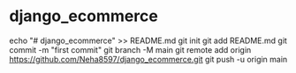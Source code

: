 # django_ecommerce
echo "# django_ecommerce" >> README.md
git init
git add README.md
git commit -m "first commit"
git branch -M main
git remote add origin https://github.com/Neha8597/django_ecommerce.git
git push -u origin main
